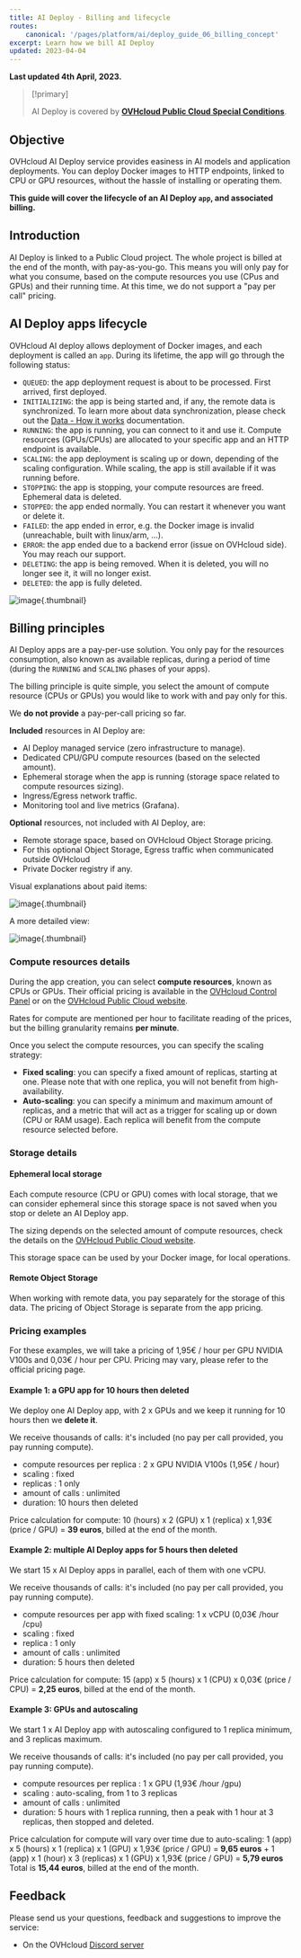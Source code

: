 ```yaml
---
title: AI Deploy - Billing and lifecycle
routes:
    canonical: '/pages/platform/ai/deploy_guide_06_billing_concept'
excerpt: Learn how we bill AI Deploy
updated: 2023-04-04
---
```


**Last updated 4th April, 2023.**

> [!primary]
>
> AI Deploy is covered by **[OVHcloud Public Cloud Special Conditions](https://storage.gra.cloud.ovh.net/v1/AUTH_325716a587c64897acbef9a4a4726e38/contracts/d2a208c-Conditions_particulieres_OVH_Stack-WE-9.0.pdf)**.
>

## Objective

OVHcloud AI Deploy service provides easiness in AI models and application deployments. You can deploy Docker images to HTTP endpoints, linked to CPU or GPU resources, without the hassle of installing or operating them. 

**This guide will cover the lifecycle of an AI Deploy `app`, and associated billing.**

## Introduction

AI Deploy is linked to a Public Cloud project. The whole project is billed at the end of the month, with pay-as-you-go. This means you will only pay for what you consume, based on the compute resources you use (CPus and GPUs) and their running time. At this time, we do not support a "pay per call" pricing.

## AI Deploy apps lifecycle

OVHcloud AI deploy allows deployment of Docker images, and each deployment is called an `app`. 
During its lifetime, the app will go through the following status:

- `QUEUED`: the app deployment request is about to be processed. First arrived, first deployed.
- `INITIALIZING`: the app is being started and, if any, the remote data is synchronized. To learn more about data synchronization, please check out the [Data - How it works](/pages/platform/ai/gi_02_concepts_data#how-it-works) documentation.
- `RUNNING`: the app is running, you can connect to it and use it. Compute resources (GPUs/CPUs) are allocated to your specific app and an HTTP endpoint is available.
- `SCALING`: the app deployment is scaling up or down, depending of the scaling configuration. While scaling, the app is still available if it was running before.
- `STOPPING`: the app is stopping, your compute resources are freed. Ephemeral data is deleted.
- `STOPPED`: the app ended normally. You can restart it whenever you want or delete it.
- `FAILED`: the app ended in error, e.g. the Docker image is invalid (unreachable, built with linux/arm, ...).
- `ERROR`: the app ended due to a backend error (issue on OVHcloud side). You may reach our support.
- `DELETING`: the app is being removed. When it is deleted, you will no longer see it, it will no longer exist.
- `DELETED`: the app is fully deleted.

![image](images/ai.deploy.lifecycle.png){.thumbnail}

## Billing principles

AI Deploy apps are a pay-per-use solution. You only pay for the resources consumption, also known as available replicas, during a period of time (during the `RUNNING` and `SCALING` phases of your apps).

The billing principle is quite simple, you select the amount of compute resource (CPUs or GPUs) you would like to work with and pay only for this.

We **do not provide** a pay-per-call pricing so far.

**Included** resources in AI Deploy are:

- AI Deploy managed service (zero infrastructure to manage).
- Dedicated CPU/GPU compute resources (based on the selected amount).
- Ephemeral storage when the app is running (storage space related to compute resources sizing).
- Ingress/Egress network traffic.
- Monitoring tool and live metrics (Grafana).

**Optional** resources, not included with AI Deploy, are:

- Remote storage space, based on OVHcloud Object Storage pricing.
- For this optional Object Storage, Egress traffic when communicated outside OVHcloud
- Private Docker registry if any.

Visual explanations about paid items:

![image](images/ai.deploy.items.png){.thumbnail}

A more detailed view:

![image](images/ai.deploy.billing.png){.thumbnail}

### Compute resources details

During the app creation, you can select **compute resources**, known as CPUs or GPUs.
Their official pricing is available in the [OVHcloud Control Panel](https://ca.ovh.com/auth/?action=gotomanager&from=https://www.ovh.com/world/&ovhSubsidiary=ws) or on the [OVHcloud Public Cloud website](https://www.ovhcloud.com/es/public-cloud/prices/).

Rates for compute are mentioned per hour to facilitate reading of the prices, but the billing granularity remains **per minute**.

Once you select the compute resources, you can specify the scaling strategy:

- **Fixed scaling**: you can specify a fixed amount of replicas, starting at one. Please note that with one replica, you will not benefit from high-availability.
- **Auto-scaling**: you can specify a minimum and maximum amount of replicas, and a metric that will act as a trigger for scaling up or down (CPU or RAM usage). Each replica will benefit from the compute resource selected before.

### Storage details

#### Ephemeral local storage

Each compute resource (CPU or GPU) comes with local storage, that we can consider ephemeral since this storage space is not saved when you stop or delete an AI Deploy app.

The sizing depends on the selected amount of compute resources, check the details on the [OVHcloud Public Cloud website](https://www.ovhcloud.com/es/public-cloud/prices/).

This storage space can be used by your Docker image, for local operations.

#### Remote Object Storage

When working with remote data, you pay separately for the storage of this data.
The pricing of Object Storage is separate from the app pricing.

### Pricing examples

For these examples, we will take a pricing of 1,95€ / hour per GPU NVIDIA V100s and 0,03€ / hour per CPU.
Pricing may vary, please refer to the official pricing page.

#### Example 1: a GPU app for 10 hours then deleted

We deploy one AI Deploy app, with 2 x GPUs and we keep it running for 10 hours then we **delete it**.

We receive thousands of calls: it's included (no pay per call provided, you pay running compute).

- compute resources per replica : 2 x GPU NVIDIA V100s (1,95€ / hour)
- scaling : fixed
- replicas : 1 only
- amount of calls : unlimited
- duration: 10 hours then deleted

Price calculation for compute: 10 (hours) x 2 (GPU) x 1 (replica) x 1,93€ (price / GPU) = **39 euros**, billed at the end of the month.

#### Example 2: multiple AI Deploy apps for 5 hours then deleted

We start 15 x AI Deploy apps in parallel, each of them with one vCPU.

We receive thousands of calls: it's included (no pay per call provided, you pay running compute).

- compute resources per app with fixed scaling: 1 x vCPU (0,03€ /hour /cpu)
- scaling : fixed
- replica : 1 only
- amount of calls : unlimited
- duration: 5 hours then deleted

Price calculation for compute: 15 (app) x 5 (hours) x 1 (CPU) x 0,03€ (price / CPU) = **2,25 euros**, billed at the end of the month.

#### Example 3: GPUs and autoscaling

We start 1 x AI Deploy app with autoscaling configured to 1 replica minimum, and 3 replicas maximum.

We receive thousands of calls: it's included (no pay per call provided, you pay running compute).

- compute resources per replica : 1 x GPU (1,93€ /hour /gpu)
- scaling : auto-scaling, from 1 to 3 replicas
- amount of calls : unlimited
- duration: 5 hours with 1 replica running, then a peak with 1 hour at 3 replicas, then stopped and deleted.

Price calculation for compute will vary over time due to auto-scaling: 
1 (app) x 5 (hours) x 1 (replica) x 1 (GPU) x 1,93€ (price / GPU) = **9,65 euros**
+
1 (app) x 1 (hour) x 3 (replicas) x 1 (GPU) x 1,93€ (price / GPU) = **5,79 euros**
Total is **15,44 euros**, billed at the end of the month.

## Feedback

Please send us your questions, feedback and suggestions to improve the service:

- On the OVHcloud [Discord server](https://discord.gg/ovhcloud)
